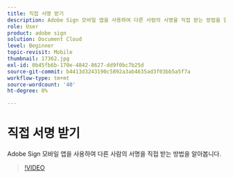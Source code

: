 ```yaml
---
title: 직접 서명 받기
description: Adobe Sign 모바일 앱을 사용하여 다른 사람의 서명을 직접 받는 방법을 알아봅니다.
role: User
product: adobe sign
solution: Document Cloud
level: Beginner
topic-revisit: Mobile
thumbnail: 17362.jpg
exl-id: 0b45fb6b-170e-4842-8627-dd9f0bc7b25d
source-git-commit: b4413d3243190c5892a3ab4635ad3f03bb5a5f7a
workflow-type: tm+mt
source-wordcount: '40'
ht-degree: 0%

---
```


# 직접 서명 받기

Adobe Sign 모바일 앱을 사용하여 다른 사람의 서명을 직접 받는 방법을 알아봅니다.

>[!VIDEO](https://video.tv.adobe.com/v/17362?hidetitle=true)
